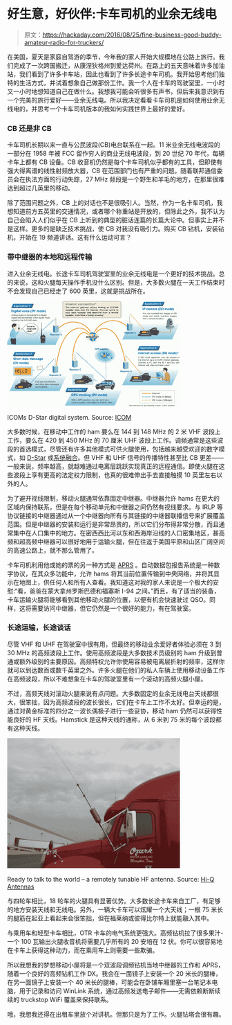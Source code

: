 # 好生意，好伙伴:卡车司机的业余无线电

> 原文：<https://hackaday.com/2016/08/25/fine-business-good-buddy-amateur-radio-for-truckers/>

在美国，夏天是家庭自驾游的季节，今年我的家人开始大规模地在公路上旅行。我们完成了一次跨国搬迁，从康涅狄格州到爱达荷州。在路上的五天意味着许多加油站，我们看到了许多卡车站，因此也看到了许多长途卡车司机。我开始思考他们独特的生活方式，并试着想象自己做那份工作。我一个人在卡车的驾驶室里，一小时又一小时地想知道自己在做什么。我想我可能会听很多有声书，但后来我意识到有一个完美的旅行爱好——业余无线电。所以我决定看看卡车司机是如何使用业余无线电的，并思考一个卡车司机版本的我如何实践世界上最好的爱好。

### CB 还是非 CB

卡车司机长期以来一直与公民波段(CB)电台联系在一起。11 米业余无线电波段的一部分在 1958 年被 FCC 留作穷人的商业无线电波段，到 20 世纪 70 年代，每辆卡车上都有 CB 设备。CB 收音机仍然是每个卡车司机似乎都有的工具，但即使有强大得离谱的线性射频放大器，CB 在范围部门也有严重的问题。随着联邦通信委员会在执法方面的行动失踪，27 MHz 频段是一个野生和羊毛的地方，在那里很难达到超过几英里的移动。

除了范围问题之外，CB 上的对话也不是很吸引人。当然，作为一名卡车司机，我想知道前方五英里的交通情况，或者哪个称重站是开放的，但除此之外，我不认为自己会陷入人们似乎在 CB 上听到的典型的脏话连篇的长篇大论中。但事实上并不是这样。更多的是缺乏技术挑战，使 CB 对我没有吸引力。购买 CB 钻机，安装钻机，开始在 19 频道讲话。这有什么运动可言？

### 带中继器的本地和远程传输

进入业余无线电。长途卡车司机驾驶室里的业余无线电是一个更好的技术挑战。总的来说，这和火腿每天操作手机没什么区别。但是，大多数火腿在一天工作结束时不会发现自己已经走了 600 英里，这就是挑战所在。

[![ICOMs D-Star digital system](img/f8e21d44bc54b25d5f9844c13c0b2b7e.png)](https://hackaday.com/wp-content/uploads/2016/08/dstar_large.gif)

ICOMs D-Star digital system. Source: [ICOM](http://www.icomamerica.com/en/products/amateur/dstar/dstar/)

大多数时候，在移动中工作的 ham 要么在 144 到 148 MHz 的 2 米 VHF 波段上工作，要么在 420 到 450 MHz 的 70 厘米 UHF 波段上工作。调频通常是这些波段的首选模式，尽管还有许多其他模式可供火腿使用，包括越来越受欢迎的数字模式，如 [D-Star](http://www.icomamerica.com/en/products/amateur/dstar/dstar/) 或[系统融合](http://systemfusion.yaesu.com/)。但 VHF 和 UHF 信号的传播特性甚至比 CB 更差——一般来说，频率越高，就越难通过电离层跳跃实现真正的远程通信。即使火腿在这些波段上享有更高的法定权力限制，也真的很难伸出手去直接触摸 10 英里左右以外的人。

为了避开视线限制，移动火腿通常依靠固定中继器。中继器允许 hams 在更大的区域内保持联系，但是在每个移动单元和中继器之间仍然有视线要求。与 IRLP 等协议链接的中继器通过从一个中继器向所有与其链接的中继器联播信号来扩展覆盖范围。但是中继器的安装和运行是非常昂贵的，所以它们分布得非常分散，而且通常集中在人口集中的地方。在密西西比河以东和西海岸沿线的人口密集地区，甚高频和超高频中继器可以很好地用于运输火腿，但在往返于美国平原和山区广阔空间的高速公路上，就不那么管用了。

卡车司机利用他或她的票的另一种方式是 [APRS](http://www.aprs.org/) 。自动数据包报告系统是一种数字协议，在其众多功能中，允许 hams 将其当前位置传输到中央网络，并将其显示在地图上，供任何人和所有人查看。我知道这对我的家人来说是一个极大的安慰:“看，爸爸在蒙大拿州罗斯巴德和福塞斯 I-94 之间。”而且，有了适当的装备，卡车运输火腿将能够看到其他移动火腿的位置，以便有机会快速驶过 QSO。同样，这将需要访问中继器，但它仍然是一个很好的能力，有在驾驶室。

### 长途运输，长途谈话

尽管 VHF 和 UHF 在驾驶室中很有用，但最终的移动业余爱好者体验必须在 3 到 30 MHz 的高频波段上工作。使用高频波段是大多数技术员级别的 ham 升级到普通或额外级别的主要原因。高频特权允许你使用容易被电离层折射的频率，这样你就可以到达数百或数千英里之外。许多火腿在他们的私人车辆上使用移动设备工作在高频波段，所以不难想象在卡车的驾驶室里有一个滚动的高频火腿小屋。

不过，高频天线对滚动火腿来说有点问题。大多数固定的业余无线电台天线都很大，很笨拙，因为高频波段的波长很长，它们在卡车上工作不太好。但幸运的是，通过对黄金标准的四分之一波长偶极子进行一些妥协，移动 ham 仍然可以获得性能良好的 HF 天线。Hamstick 是这种天线的通称，从 6 米到 75 米的每个波段都有这种天线。

![truckk3](img/3fc07d5455c68a21c927f00c97ad8276.png)

Ready to talk to the world – a remotely tunable HF antenna. Source: [Hi-Q Antennas](http://www.hiqantennas.com/)

与四轮车相比，18 轮车的火腿具有显著优势。大多数长途卡车来自工厂，有足够的地方安装天线和无线电。另外，一辆大卡车可以炫耀一个大天线；一根 75 米长的腿筋在起亚上看起来会很笨拙，但在福莱纳或彼得比尔特上就能融入其中。

与乘用车和轻型卡车相比，OTR 卡车的电气系统更强大。高频钻机拉了很多果汁-一个 100 瓦输出火腿收音机将需要几乎所有的 20 安培在 12 伏。你可以很容易地在卡车上获得这种动力，而在乘用车上则需要一些欺骗。

所以我想我的梦想移动小屋将是一个双波段调频钻机当地中继器的工作和 APRS，随着一个良好的高频钻机工作 DX。我会在一面镜子上安装一个 20 米长的腿棒，在另一面镜子上安装一个 40 米长的腿棒，可能会在卧铺车厢里塞一台笔记本电脑，用于记录和访问 WinLink 系统，通过高频发送电子邮件——无需依赖断断续续的 truckstop WiFi 覆盖来保持联系。

哦，我想我还得在出租车里放个对讲机。但那只是为了工作。火腿钻塔会很有趣。
